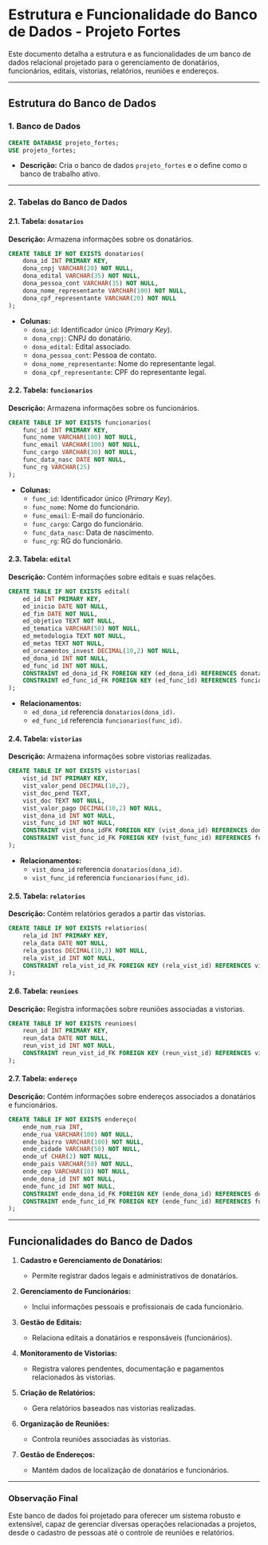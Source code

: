 
# Estrutura e Funcionalidade do Banco de Dados - Projeto Fortes

Este documento detalha a estrutura e as funcionalidades de um banco de dados relacional projetado para o gerenciamento de donatários, funcionários, editais, vistorias, relatórios, reuniões e endereços. 

---

## Estrutura do Banco de Dados

### 1. Banco de Dados
```sql
CREATE DATABASE projeto_fortes;
USE projeto_fortes;
```
- **Descrição:** Cria o banco de dados `projeto_fortes` e o define como o banco de trabalho ativo.

---

### 2. Tabelas do Banco de Dados

#### 2.1. Tabela: `donatarios`
**Descrição:** Armazena informações sobre os donatários.
```sql
CREATE TABLE IF NOT EXISTS donatarios(
    dona_id INT PRIMARY KEY,
    dona_cnpj VARCHAR(20) NOT NULL,
    dona_edital VARCHAR(35) NOT NULL,
    dona_pessoa_cont VARCHAR(35) NOT NULL,
    dona_nome_representante VARCHAR(100) NOT NULL,
    dona_cpf_representante VARCHAR(20) NOT NULL
);
```
- **Colunas:**
  - `dona_id`: Identificador único (*Primary Key*).
  - `dona_cnpj`: CNPJ do donatário.
  - `dona_edital`: Edital associado.
  - `dona_pessoa_cont`: Pessoa de contato.
  - `dona_nome_representante`: Nome do representante legal.
  - `dona_cpf_representante`: CPF do representante legal.

#### 2.2. Tabela: `funcionarios`
**Descrição:** Armazena informações sobre os funcionários.
```sql
CREATE TABLE IF NOT EXISTS funcionarios(
    func_id INT PRIMARY KEY,
    func_nome VARCHAR(100) NOT NULL,
    func_email VARCHAR(100) NOT NULL,
    func_cargo VARCHAR(30) NOT NULL,
    func_data_nasc DATE NOT NULL,
    func_rg VARCHAR(25)
);
```
- **Colunas:**
  - `func_id`: Identificador único (*Primary Key*).
  - `func_nome`: Nome do funcionário.
  - `func_email`: E-mail do funcionário.
  - `func_cargo`: Cargo do funcionário.
  - `func_data_nasc`: Data de nascimento.
  - `func_rg`: RG do funcionário.

#### 2.3. Tabela: `edital`
**Descrição:** Contém informações sobre editais e suas relações.
```sql
CREATE TABLE IF NOT EXISTS edital(
    ed_id INT PRIMARY KEY,
    ed_inicio DATE NOT NULL,
    ed_fim DATE NOT NULL,
    ed_objetivo TEXT NOT NULL,
    ed_tematica VARCHAR(50) NOT NULL,
    ed_metodologia TEXT NOT NULL,
    ed_metas TEXT NOT NULL,
    ed_orcamentos_invest DECIMAL(10,2) NOT NULL,
    ed_dona_id INT NOT NULL,
    ed_func_id INT NOT NULL,
    CONSTRAINT ed_dona_id_FK FOREIGN KEY (ed_dona_id) REFERENCES donatarios (dona_id),
    CONSTRAINT ed_func_id_FK FOREIGN KEY (ed_func_id) REFERENCES funcionarios (func_id)
);
```
- **Relacionamentos:**
  - `ed_dona_id` referencia `donatarios(dona_id)`.
  - `ed_func_id` referencia `funcionarios(func_id)`.

#### 2.4. Tabela: `vistorias`
**Descrição:** Armazena informações sobre vistorias realizadas.
```sql
CREATE TABLE IF NOT EXISTS vistorias(
    vist_id INT PRIMARY KEY,
    vist_valor_pend DECIMAL(10,2),
    vist_doc_pend TEXT,
    vist_doc TEXT NOT NULL,
    vist_valor_pago DECIMAL(10,2) NOT NULL,
    vist_dona_id INT NOT NULL,
    vist_func_id INT NOT NULL,
    CONSTRAINT vist_dona_idFK FOREIGN KEY (vist_dona_id) REFERENCES donatarios (dona_id),
    CONSTRAINT vist_func_id_FK FOREIGN KEY (vist_func_id) REFERENCES funcionarios (func_id)
);
```
- **Relacionamentos:**
  - `vist_dona_id` referencia `donatarios(dona_id)`.
  - `vist_func_id` referencia `funcionarios(func_id)`.

#### 2.5. Tabela: `relatorios`
**Descrição:** Contém relatórios gerados a partir das vistorias.
```sql
CREATE TABLE IF NOT EXISTS relatiorios(
    rela_id INT PRIMARY KEY,
    rela_data DATE NOT NULL,
    rela_gastos DECIMAL(10,2) NOT NULL,
    rela_vist_id INT NOT NULL,
    CONSTRAINT rela_vist_id_FK FOREIGN KEY (rela_vist_id) REFERENCES vistorias (vist_id)
);
```

#### 2.6. Tabela: `reunioes`
**Descrição:** Registra informações sobre reuniões associadas a vistorias.
```sql
CREATE TABLE IF NOT EXISTS reunioes(
    reun_id INT PRIMARY KEY,
    reun_data DATE NOT NULL,
    reun_vist_id INT NOT NULL,
    CONSTRAINT reun_vist_id_FK FOREIGN KEY (reun_vist_id) REFERENCES vistorias (vist_id)
);
```

#### 2.7. Tabela: `endereço`
**Descrição:** Contém informações sobre endereços associados a donatários e funcionários.
```sql
CREATE TABLE IF NOT EXISTS endereço(
    ende_num_rua INT,
    ende_rua VARCHAR(100) NOT NULL,
    ende_bairro VARCHAR(100) NOT NULL,
    ende_cidade VARCHAR(50) NOT NULL,
    ende_uf CHAR(2) NOT NULL,
    ende_pais VARCHAR(50) NOT NULL,
    ende_cep VARCHAR(10) NOT NULL,
    ende_dona_id INT NOT NULL,
    ende_func_id INT NOT NULL,
    CONSTRAINT ende_dona_id_FK FOREIGN KEY (ende_dona_id) REFERENCES donatarios (dona_id),
    CONSTRAINT ende_func_id_FK FOREIGN KEY (ende_func_id) REFERENCES funcionarios (func_id)
);
```

---

## Funcionalidades do Banco de Dados

1. **Cadastro e Gerenciamento de Donatários:**
   - Permite registrar dados legais e administrativos de donatários.

2. **Gerenciamento de Funcionários:**
   - Inclui informações pessoais e profissionais de cada funcionário.

3. **Gestão de Editais:**
   - Relaciona editais a donatários e responsáveis (funcionários).

4. **Monitoramento de Vistorias:**
   - Registra valores pendentes, documentação e pagamentos relacionados às vistorias.

5. **Criação de Relatórios:**
   - Gera relatórios baseados nas vistorias realizadas.

6. **Organização de Reuniões:**
   - Controla reuniões associadas às vistorias.

7. **Gestão de Endereços:**
   - Mantém dados de localização de donatários e funcionários.

---

### Observação Final
Este banco de dados foi projetado para oferecer um sistema robusto e extensível, capaz de gerenciar diversas operações relacionadas a projetos, desde o cadastro de pessoas até o controle de reuniões e relatórios.


